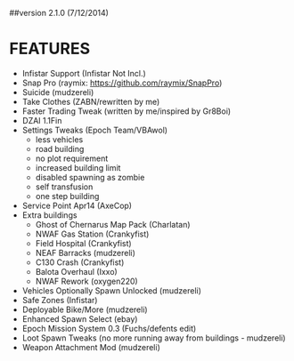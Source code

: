 ##version 2.1.0 (7/12/2014) 

FEATURES
========
+ Infistar Support (Infistar Not Incl.)
+ Snap Pro (raymix: https://github.com/raymix/SnapPro)
+ Suicide (mudzereli)
+ Take Clothes (ZABN/rewritten by me)
+ Faster Trading Tweak (written by me/inspired by Gr8Boi)
+ DZAI 1.1Fin
+ Settings Tweaks (Epoch Team/VBAwol)
    * less vehicles
    * road building
    * no plot requirement
    * increased building limit
    * disabled spawning as zombie
    * self transfusion
    * one step building
+ Service Point Apr14 (AxeCop)
+ Extra buildings
    * Ghost of Chernarus Map Pack (Charlatan)
    * NWAF Gas Station (Crankyfist)
    * Field Hospital (Crankyfist)
    * NEAF Barracks (mudzereli)
    * C130 Crash (Crankyfist)
    * Balota Overhaul (Ixxo)
    * NWAF Rework (oxygen220)
+ Vehicles Optionally Spawn Unlocked (mudzereli)
+ Safe Zones (Infistar)
+ Deployable Bike/More (mudzereli)
+ Enhanced Spawn Select (ebay)
+ Epoch Mission System 0.3 (Fuchs/defents edit)
+ Loot Spawn Tweaks (no more running away from buildings - mudzereli)
+ Weapon Attachment Mod (mudzereli)